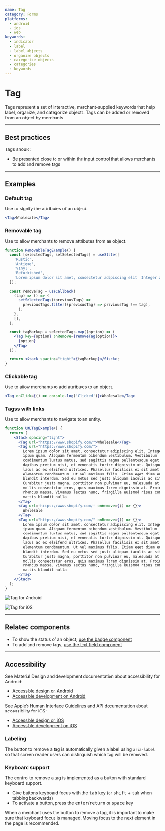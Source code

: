 ```yaml
---
name: Tag
category: Forms
platforms:
  - android
  - ios
  - web
keywords:
  - indicator
  - label
  - label objects
  - organize objects
  - categorize objects
  - categories
  - keywords
---
```


# Tag

Tags represent a set of interactive, merchant-supplied keywords that help label, organize, and categorize objects. Tags can be added or removed from an object by merchants.

---

## Best practices

Tags should:

- Be presented close to or within the input control that allows merchants to add and remove tags

---

## Examples

### Default tag

Use to signify the attributes of an object.

```jsx
<Tag>Wholesale</Tag>
```

### Removable tag

Use to allow merchants to remove attributes from an object.

```jsx
function RemovableTagExample() {
  const [selectedTags, setSelectedTags] = useState([
    'Rustic',
    'Antique',
    'Vinyl',
    'Refurbished',
    'Lorem ipsum dolor sit amet, consectetur adipiscing elit. Integer at ipsum quam. Aliquam fermentum bibendum vestibulum. Vestibulum condimentum luctus metus, sed sagittis magna pellentesque eget. Duis dapibus pretium nisi, et venenatis tortor dignissim ut. Quisque eget lacus ac ex eleifend ultrices. Phasellus facilisis ex sit amet leo elementum condimentum. Ut vel maximus felis. Etiam eget diam eu eros blandit interdum. Sed eu metus sed justo aliquam iaculis ac sit amet ex. Curabitur justo magna, porttitor non pulvinar eu, malesuada at leo. Cras mollis consectetur eros, quis maximus lorem dignissim at. Proin in rhoncus massa. Vivamus lectus nunc, fringilla euismod risus commodo, mattis blandit nulla.',
  ]);

  const removeTag = useCallback(
    (tag) => () => {
      setSelectedTags((previousTags) =>
        previousTags.filter((previousTag) => previousTag !== tag),
      );
    },
    [],
  );

  const tagMarkup = selectedTags.map((option) => (
    <Tag key={option} onRemove={removeTag(option)}>
      {option}
    </Tag>
  ));

  return <Stack spacing="tight">{tagMarkup}</Stack>;
}
```

### Clickable tag

Use to allow merchants to add attributes to an object.

```jsx
<Tag onClick={() => console.log('Clicked')}>Wholesale</Tag>
```

### Tagss with links

Use to allow merchants to navigate to an entity.

```jsx
function URLTagExample() {
  return (
    <Stack spacing="tight">
      <Tag url="https://www.shopify.com/">Wholesale</Tag>
      <Tag url="https://www.shopify.com/">
        Lorem ipsum dolor sit amet, consectetur adipiscing elit. Integer at
        ipsum quam. Aliquam fermentum bibendum vestibulum. Vestibulum
        condimentum luctus metus, sed sagittis magna pellentesque eget. Duis
        dapibus pretium nisi, et venenatis tortor dignissim ut. Quisque eget
        lacus ac ex eleifend ultrices. Phasellus facilisis ex sit amet leo
        elementum condimentum. Ut vel maximus felis. Etiam eget diam eu eros
        blandit interdum. Sed eu metus sed justo aliquam iaculis ac sit amet ex.
        Curabitur justo magna, porttitor non pulvinar eu, malesuada at leo. Cras
        mollis consectetur eros, quis maximus lorem dignissim at. Proin in
        rhoncus massa. Vivamus lectus nunc, fringilla euismod risus commodo,
        mattis blandit nulla
      </Tag>
      <Tag url="https://www.shopify.com/" onRemove={() => {}}>
        Wholesale
      </Tag>
      <Tag url="https://www.shopify.com/" onRemove={() => {}}>
        Lorem ipsum dolor sit amet, consectetur adipiscing elit. Integer at
        ipsum quam. Aliquam fermentum bibendum vestibulum. Vestibulum
        condimentum luctus metus, sed sagittis magna pellentesque eget. Duis
        dapibus pretium nisi, et venenatis tortor dignissim ut. Quisque eget
        lacus ac ex eleifend ultrices. Phasellus facilisis ex sit amet leo
        elementum condimentum. Ut vel maximus felis. Etiam eget diam eu eros
        blandit interdum. Sed eu metus sed justo aliquam iaculis ac sit amet ex.
        Curabitur justo magna, porttitor non pulvinar eu, malesuada at leo. Cras
        mollis consectetur eros, quis maximus lorem dignissim at. Proin in
        rhoncus massa. Vivamus lectus nunc, fringilla euismod risus commodo,
        mattis blandit nulla
      </Tag>
    </Stack>
  );
}
```

<!-- content-for: android -->

![Tag for Android](/public_images/components/Tag/android/default@2x.png)

<!-- /content-for -->

<!-- content-for: ios -->

![Tag for iOS](/public_images/components/Tag/ios/default@2x.png)

<!-- /content-for -->

---

## Related components

- To show the status of an object, [use the badge component](https://polaris.shopify.com/components/images-and-icons/badge)
- To add and remove tags, [use the text field component](https://polaris.shopify.com/components/forms/text-field)

---

## Accessibility

<!-- content-for: android -->

See Material Design and development documentation about accessibility for Android:

- [Accessible design on Android](https://material.io/design/usability/accessibility.html)
- [Accessible development on Android](https://developer.android.com/guide/topics/ui/accessibility/)

<!-- /content-for -->

<!-- content-for: ios -->

See Apple’s Human Interface Guidelines and API documentation about accessibility for iOS:

- [Accessible design on iOS](https://developer.apple.com/design/human-interface-guidelines/ios/app-architecture/accessibility/)
- [Accessible development on iOS](https://developer.apple.com/accessibility/ios/)

<!-- /content-for -->

<!-- content-for: web -->

### Labeling

The button to remove a tag is automatically given a label using `aria-label` so that screen reader users can distinguish which tag will be removed.

### Keyboard support

The control to remove a tag is implemented as a button with standard keyboard support.

- Give buttons keyboard focus with the <kbd>tab</kbd> key (or <kbd>shift</kbd> + <kbd>tab</kbd> when tabbing backwards)
- To activate a button, press the <kbd>enter</kbd>/<kbd>return</kbd> or <kbd>space</kbd> key

When a merchant uses the button to remove a tag, it is important to make sure that keyboard focus is managed. Moving focus to the next element in the page is recommended.

<!-- /content-for -->

